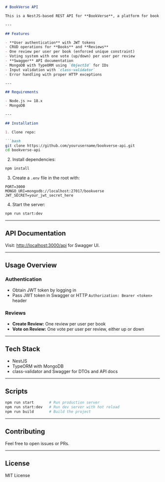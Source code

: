 
````markdown
# BookVerse API

This is a NestJS-based REST API for **BookVerse**, a platform for book reviews with user authentication and voting.

---

## Features

- **User authentication** with JWT tokens  
- CRUD operations for **Books** and **Reviews**  
- One review per user per book (enforced unique constraint)  
- Voting system with one vote (up/down) per user per review  
- **Swagger** API documentation  
- MongoDB with TypeORM using `ObjectId` for IDs  
- Input validation with `class-validator`  
- Error handling with proper HTTP exceptions  

---

## Requirements

- Node.js >= 18.x  
- MongoDB  

---

## Installation

1. Clone repo:

```bash
git clone https://github.com/yourusername/bookverse-api.git
cd bookverse-api
````

2. Install dependencies:

```bash
npm install
```

3. Create a `.env` file in the root with:

```
PORT=3000
MONGO_URI=mongodb://localhost:27017/bookverse
JWT_SECRET=your_jwt_secret_here
```

4. Start the server:

```bash
npm run start:dev
```

---

## API Documentation

Visit: [http://localhost:3000/api](http://localhost:3000/api) for Swagger UI.

---

## Usage Overview

### Authentication

* Obtain JWT token by logging in
* Pass JWT token in Swagger or HTTP `Authorization: Bearer <token>` header

### Reviews

* **Create Review:** One review per user per book
* **Vote on Review:** One vote per user per review, either up or down

---

## Tech Stack

* NestJS
* TypeORM with MongoDB
* class-validator and Swagger for DTOs and API docs

---

## Scripts

```bash
npm run start       # Run production server
npm run start:dev   # Run dev server with hot reload
npm run build       # Build the project
```

---

## Contributing

Feel free to open issues or PRs.

---

## License


MIT License
